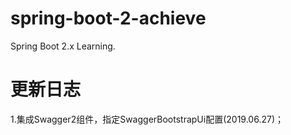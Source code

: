 # spring-boot-2-achieve
Spring Boot 2.x Learning.

# 更新日志
1.集成Swagger2组件，指定SwaggerBootstrapUi配置(2019.06.27)；

